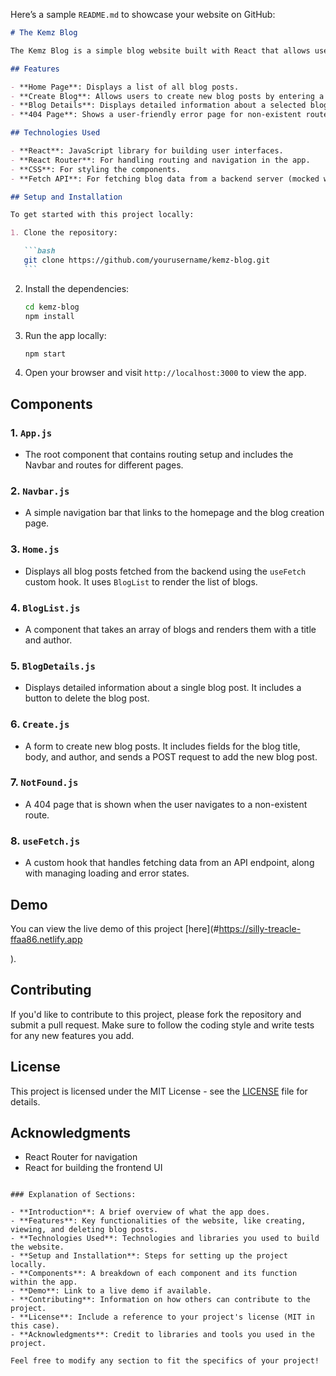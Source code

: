 Here’s a sample `README.md` to showcase your website on GitHub:

````markdown
# The Kemz Blog

The Kemz Blog is a simple blog website built with React that allows users to view, create, and delete blog posts. It provides a clean and user-friendly interface to interact with blog content, built using React Router for navigation, and a mock backend API for managing blog data.

## Features

- **Home Page**: Displays a list of all blog posts.
- **Create Blog**: Allows users to create new blog posts by entering a title, body, and selecting an author.
- **Blog Details**: Displays detailed information about a selected blog post, with the option to delete the blog.
- **404 Page**: Shows a user-friendly error page for non-existent routes.

## Technologies Used

- **React**: JavaScript library for building user interfaces.
- **React Router**: For handling routing and navigation in the app.
- **CSS**: For styling the components.
- **Fetch API**: For fetching blog data from a backend server (mocked with local data for now).

## Setup and Installation

To get started with this project locally:

1. Clone the repository:

   ```bash
   git clone https://github.com/yourusername/kemz-blog.git
   ```
````

2. Install the dependencies:

   ```bash
   cd kemz-blog
   npm install
   ```

3. Run the app locally:

   ```bash
   npm start
   ```

4. Open your browser and visit `http://localhost:3000` to view the app.

## Components

### 1. `App.js`

- The root component that contains routing setup and includes the Navbar and routes for different pages.

### 2. `Navbar.js`

- A simple navigation bar that links to the homepage and the blog creation page.

### 3. `Home.js`

- Displays all blog posts fetched from the backend using the `useFetch` custom hook. It uses `BlogList` to render the list of blogs.

### 4. `BlogList.js`

- A component that takes an array of blogs and renders them with a title and author.

### 5. `BlogDetails.js`

- Displays detailed information about a single blog post. It includes a button to delete the blog post.

### 6. `Create.js`

- A form to create new blog posts. It includes fields for the blog title, body, and author, and sends a POST request to add the new blog post.

### 7. `NotFound.js`

- A 404 page that is shown when the user navigates to a non-existent route.

### 8. `useFetch.js`

- A custom hook that handles fetching data from an API endpoint, along with managing loading and error states.

## Demo

You can view the live demo of this project [here](#https://silly-treacle-ffaa86.netlify.app

).

## Contributing

If you'd like to contribute to this project, please fork the repository and submit a pull request. Make sure to follow the coding style and write tests for any new features you add.

## License

This project is licensed under the MIT License - see the [LICENSE](LICENSE) file for details.

## Acknowledgments

- React Router for navigation
- React for building the frontend UI

```

### Explanation of Sections:

- **Introduction**: A brief overview of what the app does.
- **Features**: Key functionalities of the website, like creating, viewing, and deleting blog posts.
- **Technologies Used**: Technologies and libraries you used to build the website.
- **Setup and Installation**: Steps for setting up the project locally.
- **Components**: A breakdown of each component and its function within the app.
- **Demo**: Link to a live demo if available.
- **Contributing**: Information on how others can contribute to the project.
- **License**: Include a reference to your project's license (MIT in this case).
- **Acknowledgments**: Credit to libraries and tools you used in the project.

Feel free to modify any section to fit the specifics of your project!
```
